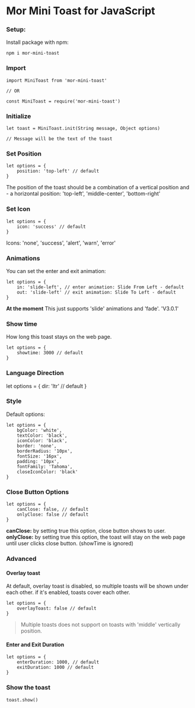 # Mor Mini Toast for JavaScript

### Setup:

Install package with npm:

```
npm i mor-mini-toast
```

### Import

```
import MiniToast from 'mor-mini-toast'

// OR

const MiniToast = require('mor-mini-toast')
```

### Initialize

```
let toast = MiniToast.init(String message, Object options)

// Message will be the text of the toast

```

### Set Position

```
let options = {
    position: 'top-left' // default 
}
```
The position of the toast should be a combination of a vertical position and - a horizontal position: 'top-left', 'middle-center', 'bottom-right'


### Set Icon
```
let options = {
    icon: 'success' // default 
}
```
Icons: 'none', 'success', 'alert', 'warn', 'error'


### Animations

You can set the enter and exit animation:

```
let options = {
    in: 'slide-left', // enter animation: Slide From Left - default 
    out: 'slide-left' // exit animation: Slide To Left - default 
}
```

<b>At the moment</b> This just supports 'slide' animations and 'fade'. 'V3.0.1'


### Show time

How long this toast stays on the web page.

```
let options = {
    showtime: 3000 // default
}
```

### Language Direction

let options = {
    dir: 'ltr' // default
}


### Style

Default options:

```
let options = {
    bgColor: 'white',
    textColor: 'black',
    iconColor: 'black',
    border: 'none',
    borderRadius: '10px',
    fontSize: '16px',
    padding: '10px',
    fontFamily: 'Tahoma',
    closeIconColor: 'black'
}
```


### Close Button Options

```
let options = {
    canClose: false, // default
    onlyClose: false // default
}
```

<b>canClose:</b> by setting true this option, close button shows to user.
<b>onlyClose:</b> by setting true this option, the toast will stay on the web page until user clicks close button. (showTime is ignored)


### Advanced

#### Overlay toast

At default, overlay toast is disabled, so multiple toasts will be shown under each other. if it's enabled, toasts cover each other.

```
let options = {
    overlayToast: false // default
}
```

> Multiple toasts does not support on toasts with 'middle' vertically position.

#### Enter and Exit Duration

```
let options = {
    enterDuration: 1000, // default
    exitDuration: 1000 // default
}
```

### Show the toast

```
toast.show()
```
